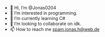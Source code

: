 - 👋 Hi, I’m @Jonas0204
- 👀 I’m interested in programming.
- 🌱 I’m currently learning C#
- 💞️ I’m looking to collaborate on idk.
- 📫 How to reach me spam.jonas.h@web.de
